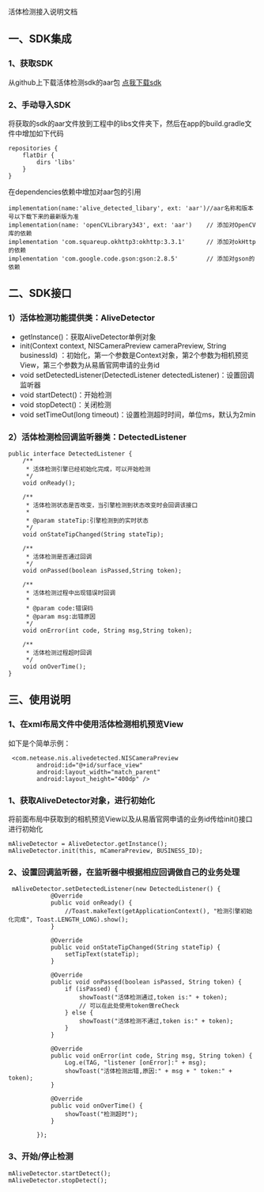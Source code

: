 活体检测接入说明文档



## 一、SDK集成

### 1、获取SDK
从github上下载活体检测sdk的aar包
[点我下载sdk](https://github.com/yidun/alive-detected-android-demo/tree/master/SDK)


### 2、手动导入SDK
将获取的sdk的aar文件放到工程中的libs文件夹下，然后在app的build.gradle文件中增加如下代码
```
repositories {
    flatDir {
        dirs 'libs'
    }
}
```
在dependencies依赖中增加对aar包的引用
```
implementation(name:'alive_detected_libary', ext: 'aar')//aar名称和版本号以下载下来的最新版为准
implementation(name: 'openCVLibrary343', ext: 'aar')    // 添加对OpenCV库的依赖
implementation 'com.squareup.okhttp3:okhttp:3.3.1'      // 添加对okHttp的依赖
implementation 'com.google.code.gson:gson:2.8.5'        // 添加对gson的依赖
```
## 二、SDK接口
### 1）活体检测功能提供类：AliveDetector
- getInstance()：获取AliveDetector单例对象
- init(Context context, NISCameraPreview cameraPreview, String businessId) ：初始化，第一个参数是Context对象，第2个参数为相机预览View，第三个参数为从易盾官网申请的业务id
- void setDetectedListener(DetectedListener detectedListener)：设置回调监听器
- void startDetect()：开始检测
- void stopDetect()：关闭检测
- void setTimeOut(long timeout)：设置检测超时时间，单位ms，默认为2min

### 2）活体检测检回调监听器类：DetectedListener
```
public interface DetectedListener {
    /**
     * 活体检测引擎已经初始化完成，可以开始检测
     */
    void onReady();

    /**
     * 活体检测状态是否改变，当引擎检测到状态改变时会回调该接口
     *
     * @param stateTip:引擎检测到的实时状态
     */
    void onStateTipChanged(String stateTip);

    /**
     * 活体检测是否通过回调
     */
    void onPassed(boolean isPassed,String token);

    /**
     * 活体检测过程中出现错误时回调
     *
     * @param code:错误码
     * @param msg:出错原因
     */
    void onError(int code, String msg,String token);

    /**
     * 活体检测过程超时回调
     */
    void onOverTime();
}
```

## 三、使用说明
### 1、在xml布局文件中使用活体检测相机预览View
如下是个简单示例：
```
 <com.netease.nis.alivedetected.NISCameraPreview
        android:id="@+id/surface_view"
        android:layout_width="match_parent"
        android:layout_height="400dp" />
```
### 1、获取AliveDetector对象，进行初始化
将前面布局中获取到的相机预览View以及从易盾官网申请的业务id传给init()接口进行初始化
```
mAliveDetector = AliveDetector.getInstance();
mAliveDetector.init(this, mCameraPreview, BUSINESS_ID);
```
### 2、设置回调监听器，在监听器中根据相应回调做自己的业务处理
```
 mAliveDetector.setDetectedListener(new DetectedListener() {
            @Override
            public void onReady() {
                //Toast.makeText(getApplicationContext(), "检测引擎初始化完成", Toast.LENGTH_LONG).show();
            }

            @Override
            public void onStateTipChanged(String stateTip) {
                setTipText(stateTip);
            }

            @Override
            public void onPassed(boolean isPassed, String token) {
                if (isPassed) {
                    showToast("活体检测通过,token is:" + token);
                    // 可以在此处使用token做reCheck
                } else {
                    showToast("活体检测不通过,token is:" + token);
                }
            }

            @Override
            public void onError(int code, String msg, String token) {
                Log.e(TAG, "listener [onError]:" + msg);
                showToast("活体检测出错,原因:" + msg + " token:" + token);
            }

            @Override
            public void onOverTime() {
                showToast("检测超时");
            }

        });
```
### 3、开始/停止检测
```
mAliveDetector.startDetect();
mAliveDetector.stopDetect();
```

